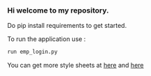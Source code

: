 ### Hi welcome to my repository.

Do pip install requirements to get started.

To run the application use :
```python
run emp_login.py
```

You can get more style sheets at [here](https://github.com/sommerc/pyqt-stylesheets) and [here](https://github.com/ColinDuquesnoy/QDarkStyleSheet)
